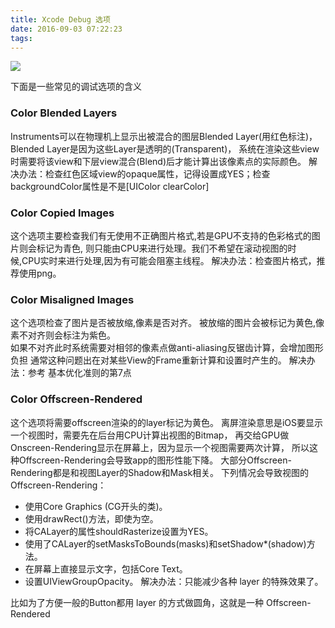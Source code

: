 ```yaml
---
title: Xcode Debug 选项
date: 2016-09-03 07:22:23
tags:
---
```



![](http://7xt1bu.com1.z0.glb.clouddn.com/29.png)

下面是一些常见的调试选项的含义

<!--more-->

### Color Blended Layers
Instruments可以在物理机上显示出被混合的图层Blended Layer(用红色标注)，
Blended Layer是因为这些Layer是透明的(Transparent)，
系统在渲染这些view时需要将该view和下层view混合(Blend)后才能计算出该像素点的实际颜色。
解决办法：检查红色区域view的opaque属性，记得设置成YES；检查backgroundColor属性是不是[UIColor clearColor]

### Color Copied Images
这个选项主要检查我们有无使用不正确图片格式,若是GPU不支持的色彩格式的图片则会标记为青色,
则只能由CPU来进行处理。我们不希望在滚动视图的时候,CPU实时来进行处理,因为有可能会阻塞主线程。
解决办法：检查图片格式，推荐使用png。

### Color Misaligned Images
这个选项检查了图片是否被放缩,像素是否对齐。
被放缩的图片会被标记为黄色,像素不对齐则会标注为紫色。    
如果不对齐此时系统需要对相邻的像素点做anti-aliasing反锯齿计算，会增加图形负担
通常这种问题出在对某些View的Frame重新计算和设置时产生的。
解决办法：参考 基本优化准则的第7点 

### Color Offscreen-Rendered
这个选项将需要offscreen渲染的的layer标记为黄色。
离屏渲染意思是iOS要显示一个视图时，需要先在后台用CPU计算出视图的Bitmap，
再交给GPU做Onscreen-Rendering显示在屏幕上，因为显示一个视图需要两次计算，
所以这种Offscreen-Rendering会导致app的图形性能下降。
大部分Offscreen-Rendering都是和视图Layer的Shadow和Mask相关。
下列情况会导致视图的Offscreen-Rendering：
- 使用Core Graphics (CG开头的类)。
- 使用drawRect()方法，即使为空。
- 将CALayer的属性shouldRasterize设置为YES。
- 使用了CALayer的setMasksToBounds(masks)和setShadow*(shadow)方法。
- 在屏幕上直接显示文字，包括Core Text。
- 设置UIViewGroupOpacity。
解决办法：只能减少各种 layer 的特殊效果了。

比如为了方便一般的Button都用 layer 的方式做圆角，这就是一种 Offscreen-Rendered